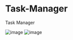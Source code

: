 # Task-Manager
Task Manager

![image](https://github.com/JisooKang03/Task-Manager/assets/123222051/7b00fb53-9064-486b-a49f-e85d1b8e6c61)
![image](https://github.com/JisooKang03/Task-Manager/assets/123222051/069a5952-9ffc-4768-a106-c163d3a7dd21)
